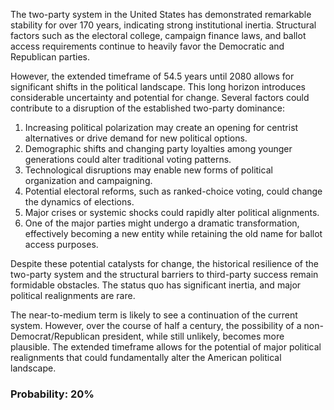 The two-party system in the United States has demonstrated remarkable stability for over 170 years, indicating strong institutional inertia. Structural factors such as the electoral college, campaign finance laws, and ballot access requirements continue to heavily favor the Democratic and Republican parties.

However, the extended timeframe of 54.5 years until 2080 allows for significant shifts in the political landscape. This long horizon introduces considerable uncertainty and potential for change. Several factors could contribute to a disruption of the established two-party dominance:

1. Increasing political polarization may create an opening for centrist alternatives or drive demand for new political options.
2. Demographic shifts and changing party loyalties among younger generations could alter traditional voting patterns.
3. Technological disruptions may enable new forms of political organization and campaigning.
4. Potential electoral reforms, such as ranked-choice voting, could change the dynamics of elections.
5. Major crises or systemic shocks could rapidly alter political alignments.
6. One of the major parties might undergo a dramatic transformation, effectively becoming a new entity while retaining the old name for ballot access purposes.

Despite these potential catalysts for change, the historical resilience of the two-party system and the structural barriers to third-party success remain formidable obstacles. The status quo has significant inertia, and major political realignments are rare.

The near-to-medium term is likely to see a continuation of the current system. However, over the course of half a century, the possibility of a non-Democrat/Republican president, while still unlikely, becomes more plausible. The extended timeframe allows for the potential of major political realignments that could fundamentally alter the American political landscape.

### Probability: 20%